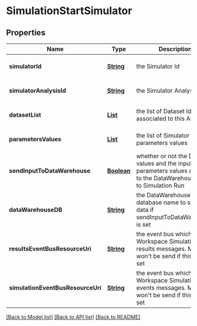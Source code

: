 # SimulationStartSimulator
## Properties

Name | Type | Description | Notes
------------ | ------------- | ------------- | -------------
**simulatorId** | [**String**](string.md) | the Simulator Id | [optional] [default to null]
**simulatorAnalysisId** | [**String**](string.md) | the Simulator Analysis id | [optional] [default to null]
**datasetList** | [**List**](string.md) | the list of Dataset Id associated to this Analysis | [optional] [default to null]
**parametersValues** | [**List**](SimulationAnalysisParameterValue.md) | the list of Simulator Analysis parameters values | [optional] [default to null]
**sendInputToDataWarehouse** | [**Boolean**](boolean.md) | whether or not the Dataset values and the input parameters values are send to the DataWarehouse prior to Simulation Run | [optional] [default to null]
**dataWarehouseDB** | [**String**](string.md) | the DataWarehouse database name to send data if sendInputToDataWarehouse is set | [optional] [default to null]
**resultsEventBusResourceUri** | [**String**](string.md) | the event bus which receive Workspace Simulation results messages. Message won&#39;t be send if this is not set | [optional] [default to null]
**simulationEventBusResourceUri** | [**String**](string.md) | the event bus which receive Workspace Simulation events messages. Message won&#39;t be send if this is not set | [optional] [default to null]

[[Back to Model list]](../README.md#documentation-for-models) [[Back to API list]](../README.md#documentation-for-api-endpoints) [[Back to README]](../README.md)

